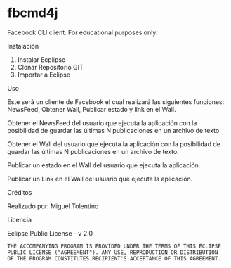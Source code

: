 # fbcmd4j

Facebook CLI client. For educational purposes only.

Instalación

1. Instalar Ecplipse
2. Clonar Repositorio GIT
3. Importar a Eclipse

Uso

Este será un cliente de Facebook el cual realizará las siguientes funciones: NewsFeed, Obtener Wall, Publicar estado y link en el Wall.

Obtener el NewsFeed del usuario que ejecuta la aplicación con la posibilidad de guardar las últimas N
publicaciones en un archivo de texto.

Obtener el Wall del usuario que ejecuta la aplicación con la posibilidad de guardar las últimas N publicaciones en
un archivo de texto.

Publicar un estado en el Wall del usuario que ejecuta la aplicación.

Publicar un Link en el Wall del usuario que ejecuta la aplicación.


Créditos

Realizado por:
Miguel Tolentino

Licencia

Eclipse Public License - v 2.0

    THE ACCOMPANYING PROGRAM IS PROVIDED UNDER THE TERMS OF THIS ECLIPSE
    PUBLIC LICENSE ("AGREEMENT"). ANY USE, REPRODUCTION OR DISTRIBUTION
    OF THE PROGRAM CONSTITUTES RECIPIENT'S ACCEPTANCE OF THIS AGREEMENT.
